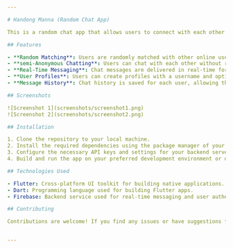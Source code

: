 ```yaml
---

# Handong Manna (Random Chat App)

This is a random chat app that allows users to connect with each other and have anonymous conversations.

## Features

- **Random Matching**: Users are randomly matched with other online users for one-on-one chat sessions.
- **semi-Anonymous Chatting**: Users can chat with each other without revealing their real identities.
- **Real-Time Messaging**: Chat messages are delivered in real-time for a seamless chatting experience.
- **User Profiles**: Users can create profiles with a username and optional profile picture.
- **Message History**: Chat history is saved for each user, allowing them to view their previous conversations.

## Screenshots

![Screenshot 1](screenshots/screenshot1.png)
![Screenshot 2](screenshots/screenshot2.png)

## Installation

1. Clone the repository to your local machine.
2. Install the required dependencies using the package manager of your choice.
3. Configure the necessary API keys and settings for your backend server.
4. Build and run the app on your preferred development environment or device.

## Technologies Used

- Flutter: Cross-platform UI toolkit for building native applications.
- Dart: Programming language used for building Flutter apps.
- Firebase: Backend service used for real-time messaging and user authentication.

## Contributing

Contributions are welcome! If you find any issues or have suggestions for improvements, please open an issue or submit a pull request.


---
```

